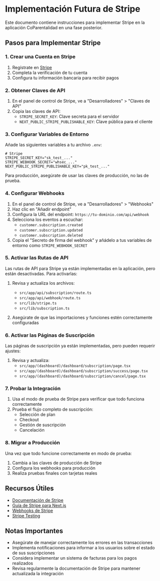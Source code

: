 # Implementación Futura de Stripe

Este documento contiene instrucciones para implementar Stripe en la aplicación CoParentalidad en una fase posterior.

## Pasos para Implementar Stripe

### 1. Crear una Cuenta en Stripe

1. Regístrate en [Stripe](https://stripe.com)
2. Completa la verificación de tu cuenta
3. Configura tu información bancaria para recibir pagos

### 2. Obtener Claves de API

1. En el panel de control de Stripe, ve a "Desarrolladores" > "Claves de API"
2. Copia las claves de API:
   - `STRIPE_SECRET_KEY`: Clave secreta para el servidor
   - `NEXT_PUBLIC_STRIPE_PUBLISHABLE_KEY`: Clave pública para el cliente

### 3. Configurar Variables de Entorno

Añade las siguientes variables a tu archivo `.env`:

```
# Stripe
STRIPE_SECRET_KEY="sk_test_..."
STRIPE_WEBHOOK_SECRET="whsec_..."
NEXT_PUBLIC_STRIPE_PUBLISHABLE_KEY="pk_test_..."
```

Para producción, asegúrate de usar las claves de producción, no las de prueba.

### 4. Configurar Webhooks

1. En el panel de control de Stripe, ve a "Desarrolladores" > "Webhooks"
2. Haz clic en "Añadir endpoint"
3. Configura la URL del endpoint: `https://tu-dominio.com/api/webhook`
4. Selecciona los eventos a escuchar:
   - `customer.subscription.created`
   - `customer.subscription.updated`
   - `customer.subscription.deleted`
5. Copia el "Secreto de firma del webhook" y añádelo a tus variables de entorno como `STRIPE_WEBHOOK_SECRET`

### 5. Activar las Rutas de API

Las rutas de API para Stripe ya están implementadas en la aplicación, pero están desactivadas. Para activarlas:

1. Revisa y actualiza los archivos:
   - `src/app/api/subscription/route.ts`
   - `src/app/api/webhook/route.ts`
   - `src/lib/stripe.ts`
   - `src/lib/subscription.ts`

2. Asegúrate de que las importaciones y funciones estén correctamente configuradas

### 6. Activar las Páginas de Suscripción

Las páginas de suscripción ya están implementadas, pero pueden requerir ajustes:

1. Revisa y actualiza:
   - `src/app/(dashboard)/dashboard/subscription/page.tsx`
   - `src/app/(dashboard)/dashboard/subscription/success/page.tsx`
   - `src/app/(dashboard)/dashboard/subscription/cancel/page.tsx`

### 7. Probar la Integración

1. Usa el modo de prueba de Stripe para verificar que todo funciona correctamente
2. Prueba el flujo completo de suscripción:
   - Selección de plan
   - Checkout
   - Gestión de suscripción
   - Cancelación

### 8. Migrar a Producción

Una vez que todo funcione correctamente en modo de prueba:

1. Cambia a las claves de producción de Stripe
2. Configura los webhooks para producción
3. Realiza pruebas finales con tarjetas reales

## Recursos Útiles

- [Documentación de Stripe](https://stripe.com/docs)
- [Guía de Stripe para Next.js](https://stripe.com/docs/checkout/quickstart?client=next)
- [Webhooks de Stripe](https://stripe.com/docs/webhooks)
- [Stripe Testing](https://stripe.com/docs/testing)

## Notas Importantes

- Asegúrate de manejar correctamente los errores en las transacciones
- Implementa notificaciones para informar a los usuarios sobre el estado de sus suscripciones
- Considera implementar un sistema de facturas para los pagos realizados
- Revisa regularmente la documentación de Stripe para mantener actualizada la integración 